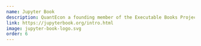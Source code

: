 ```yaml
---
name: Jupyter Book
description: QuantEcon a founding member of the Executable Books Project, which develops Jupyter Book.
link: https://jupyterbook.org/intro.html
image: jupyter-book-logo.svg
order: 6
---
```

